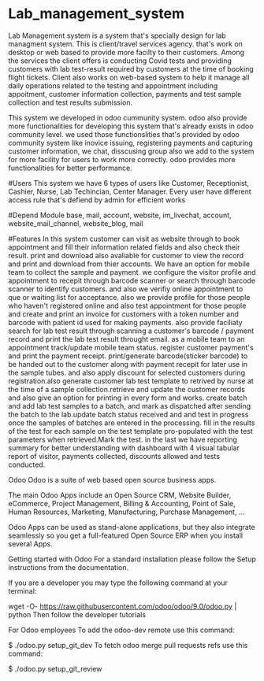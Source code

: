# Lab_management_system
Lab Management system is a system that's specially design for lab managment system.
This is client/travel services agency. that's work on desktop or web based to provide more facilty to their customers.
Among the services the client offers is conducting Covid tests and providing customers with lab test-result required by customers at the time of booking flight tickets.
Client also works on web-based system to help it manage all daily operations related to the testing and appointment including appoitment, customer information collection, payments and test sample collection and test results submission.

This system we developed in odoo cummunity system.
odoo also provide more functionalities for developing this system that's already exists in odoo community level.
we used those functionslities that's provided by odoo community system like inovice issuing, registering payments and capturing customer information, we chat, disscusing group also we add to the system for more facility for users to work more correctly. odoo provides more functionalities for better performance.



#Users
This system we have 6 types of users like Customer, Receptionist, Cashier, Nurse, Lab Techincian, Center Manager.
Every user have different access rule that's defiend by admin for efficient works


#Depend Module
base, mail, account, website, im_livechat, account, website_mail_channel, website_blog, mail
   


#Features
In this system customer can visit as website through to book appointment and fill their information related fields and also check their result. print and download also avaliable for customer to view the record and print and download from thier accounts. We have an option for mobile team to collect the sample and payment.
we configure the visitor profile and appointment to recepit  through barcode scanner or search through barcode scanner to identify customers. and also we verifiy online appointment to que or waiting list for acceptance. also we provide profile for those people who haven't registered online and also test appointment for those people and create and print  an invoice for customers with a token number and barcode with patient id used for making payments. also provide faciliaty search for lab test result through scanning a customer's barcode / payment record and print the lab test result throught email. as a mobile team to an appointment track/update mobile team status. register customer payment's and print the payment receipt. print/generate barcode(sticker barcode) to be handed out to the customer along with payment recepit for later use in the sample tubes. and also apply discount for selected customers during registration.also generate customer lab test template to retrived by nurse at the time of a sample collection.retrieve and update the customer records and also give an option for printing in every form and works.
create batch and add lab test samples to a batch, and mark as dispatched after sending the batch to the lab.update batch status received and and test in progress once the samples of batches are entered in the processing.
fill in the results of the test for each sample on the test template pro-populated with the test parameters when retrieved.Mark the test.
in the last we have reporting summary for better understanding with dashboard with 4 visual tabular report of visitor, payments collected, discounts allowed and tests conducted.



Odoo
Odoo is a suite of web based open source business apps.

The main Odoo Apps include an Open Source CRM, Website Builder, eCommerce, Project Management, Billing & Accounting, Point of Sale, Human Resources, Marketing, Manufacturing, Purchase Management, ...

Odoo Apps can be used as stand-alone applications, but they also integrate seamlessly so you get a full-featured Open Source ERP when you install several Apps.

Getting started with Odoo
For a standard installation please follow the Setup instructions from the documentation.

If you are a developer you may type the following command at your terminal:

wget -O- https://raw.githubusercontent.com/odoo/odoo/9.0/odoo.py | python
Then follow the developer tutorials

For Odoo employees
To add the odoo-dev remote use this command:

$ ./odoo.py setup_git_dev
To fetch odoo merge pull requests refs use this command:

$ ./odoo.py setup_git_review
